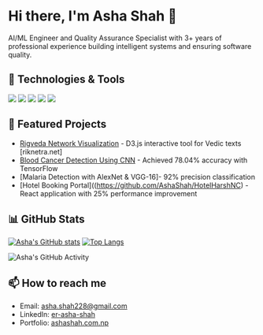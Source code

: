 # Hi there, I'm Asha Shah 👋

AI/ML Engineer and Quality Assurance Specialist with 3+ years of professional experience building intelligent systems and ensuring software quality.

## 🔧 Technologies & Tools
![](https://img.shields.io/badge/Code-Python-informational?style=flat&logo=python&logoColor=white&color=2bbc8a)
![](https://img.shields.io/badge/Code-JavaScript-informational?style=flat&logo=javascript&logoColor=white&color=2bbc8a)
![](https://img.shields.io/badge/Code-TensorFlow-informational?style=flat&logo=tensorflow&logoColor=white&color=2bbc8a)
![](https://img.shields.io/badge/Code-React-informational?style=flat&logo=react&logoColor=white&color=2bbc8a)
![](https://img.shields.io/badge/Tool-Git-informational?style=flat&logo=git&logoColor=white&color=2bbc8a)

## 🌟 Featured Projects
- [Rigveda Network Visualization](https://github.com/AshaShah/RikNetra) - D3.js interactive tool for Vedic texts [riknetra.net]
- [Blood Cancer Detection Using CNN](https://github.com/AshaShah/Blood-Cancer-Prediction-Using-CNN) - Achieved 78.04% accuracy with TensorFlow
- [Malaria Detection with AlexNet & VGG-16]- 92% precision classification
- [Hotel Booking Portal]((https://github.com/AshaShah/HotelHarshNC) - React application with 25% performance improvement

## 📊 GitHub Stats
[![Asha's GitHub stats](https://github-readme-stats.vercel.app/api?username=AshaShah&show_icons=true&theme=radical)](https://github.com/AshaShah)
[![Top Langs](https://github-readme-stats.vercel.app/api/top-langs/?username=AshaShah&layout=compact&theme=radical)](https://github.com/AshaShah)

![Asha's GitHub Activity](https://github-profile-summary-cards.vercel.app/api/cards/profile-details?username=AshaShah&theme=vue)

## 📫 How to reach me
- Email: asha.shah228@gmail.com
- LinkedIn: [er-asha-shah](https://www.linkedin.com/in/er-asha-shah/)
- Portfolio: [ashashah.com.np](https://ashashah.com.np/)
